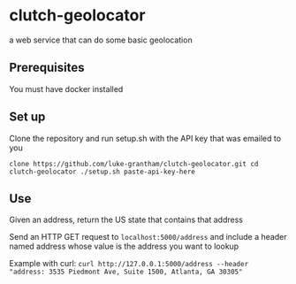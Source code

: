 # clutch-geolocator
a web service that can do some basic geolocation


## Prerequisites
You must have docker installed

## Set up
Clone the repository and run setup.sh with the API key that was emailed to you

`clone https://github.com/luke-grantham/clutch-geolocator.git
cd clutch-geolocator
./setup.sh paste-api-key-here`

## Use
Given an address, return the US state that contains that address

Send an HTTP GET request to `localhost:5000/address` and include a header named address whose value is the address you want to lookup

Example with curl:
`curl http://127.0.0.1:5000/address --header "address: 3535 Piedmont Ave, Suite 1500, Atlanta, GA 30305"`
